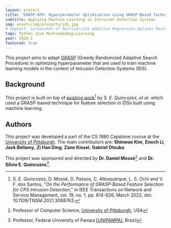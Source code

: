```yaml
---
layout: project
title: "GRASP-HPO: Hyperparameter Optimization using GRASP-Based Techniques"
subtitle: Applying Machine Learning in Intrusion Detection Systems
img: assets/img/projects/ids.jpg
# imgtext: Screenshot of Multivariate Additive Regression Splines Result
tags: Python Java Machine&nbsp;Learning
year: 2024-1
featured: true
---
```


This project aims to adapt [GRASP](https://en.wikipedia.org/wiki/Greedy_randomized_adaptive_search_procedure) (Greedy Randomized Adaptive Search Procedure) in optimizing hyperparameter that are used to train machine learning models in the context of Intrusion Detection Systems (IDS).

## Background 

This project is built on top of [existing work](https://ieeexplore.ieee.org/document/9452077)[^1] by *S. E. Quincozes, et al.* which used a GRASP-based technique for feature selection in IDSs built using machine learning.

[^1]: S. E. Quincozes, D. Mossé, D. Passos, C. Albuquerque, L. S. Ochi and V. F. dos Santos, "*On the Performance of GRASP-Based Feature Selection for CPS Intrusion Detection*," in IEEE Transactions on Network and Service Management, vol. 19, no. 1, pp. 614-626, March 2022, doi: 10.1109/TNSM.2021.3088763.


## Authors
This project was developed a part of the CS 1980 Capstone course at the [University of Pittsburgh](https://pitt.edu). The main contributors are: **Shinwoo Kim**, **Enoch Li**, **Jack Bellamy**, **Zi Han Ding**, **Zane Kissel**, **Gabriel Otsuka**.

This project was sponsored and directed by **Dr. Daniel Mossé**[^mosse] and **Dr. Silvio E. Quincozes**[^quincozes].

[^mosse]: Professor of Computer Science, [University of Pittsburgh](https://cs.pitt.edu), USA

[^quincozes]: Professor, Federal University of Pampa [[UNIPAMPA]](https://unipampa.edu.br), Brazil